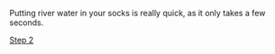 Putting river water in your socks is really quick, as it only takes a few seconds.

[Step 2](https://github.com/Zero-Smith/Repo-1/blob/main/Step3)
